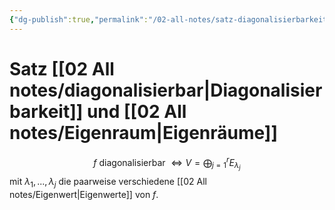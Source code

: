 ```yaml
---
{"dg-publish":true,"permalink":"/02-all-notes/satz-diagonalisierbarkeit-und-eigenraeume/","dgHomeLink":true,"dgPassFrontmatter":false}
---
```


# Satz [[02 All notes/diagonalisierbar|Diagonalisierbarkeit]] und [[02 All notes/Eigenraum|Eigenräume]]

$$f\text{ diagonalisierbar }\iff V=\bigoplus_{j=1}^r E_{\lambda_j}$$ mit $\lambda_1,...,\lambda_j$ die paarweise verschiedene [[02 All notes/Eigenwert|Eigenwerte]] von $f$. 